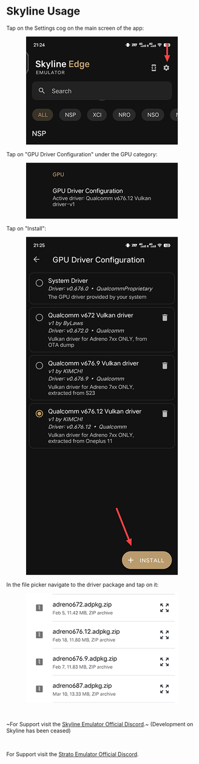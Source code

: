 # Skyline Usage

Tap on the Settings cog on the main screen of the app:

<p align="center"><img src="images/skyline_settings.png"/></p>

Tap on "GPU Driver Configuration" under the GPU category:

<p align="center"><img src="images/skyline_gpu.png"/></p>

Tap on "Install":

<p align="center"><img src="images/skyline_install.png"/></p>

In the file picker navigate to the driver package and tap on it:

<p align="center"><img src="images/skyline_picker.png"/></p>

<br>

~For Support visit the <a href="https://discord.gg/skyline-emu">Skyline Emulator Official Discord</a>.~ (Development on Skyline has been ceased)

<br>

For Support visit the <a href="https://discord.gg/YhpdhVBmXX">Strato Emulator Official Discord</a>.
